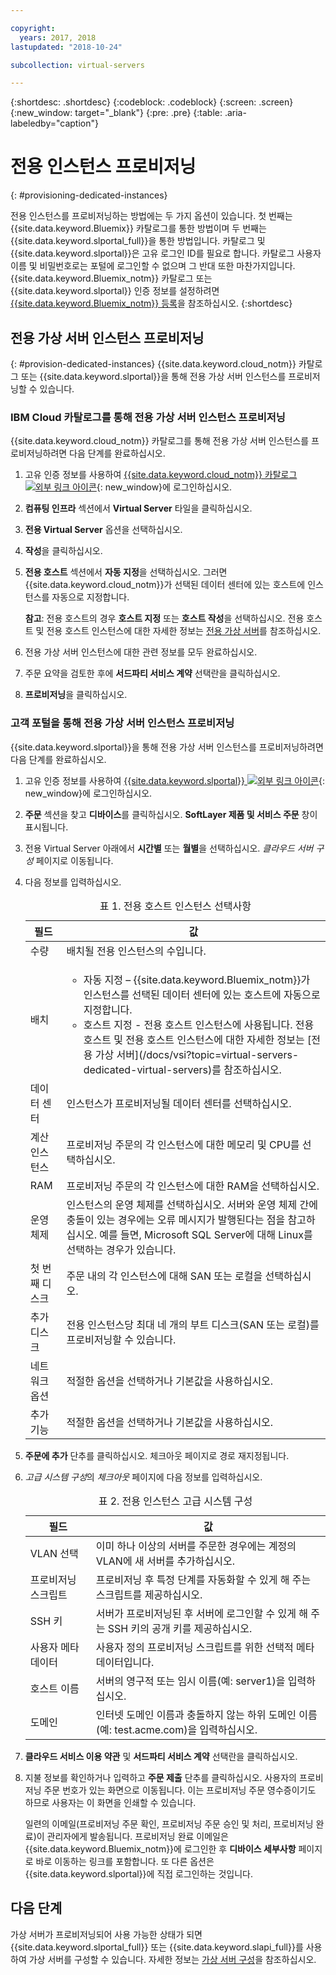 ```yaml
---

copyright:
  years: 2017, 2018
lastupdated: "2018-10-24"

subcollection: virtual-servers

---
```


{:shortdesc: .shortdesc}
{:codeblock: .codeblock}
{:screen: .screen}
{:new_window: target="_blank"}
{:pre: .pre}
{:table: .aria-labeledby="caption"}


# 전용 인스턴스 프로비저닝
{: #provisioning-dedicated-instances}

전용 인스턴스를 프로비저닝하는 방법에는 두 가지 옵션이 있습니다. 첫 번째는 {{site.data.keyword.Bluemix}} 카탈로그를 통한 방법이며 두 번째는 {{site.data.keyword.slportal_full}}을 통한 방법입니다. 카탈로그 및 {{site.data.keyword.slportal}}은 고유 로그인 ID를 필요로 합니다. 카탈로그 사용자 이름 및 비밀번호로는 포털에 로그인할 수 없으며 그 반대 또한 마찬가지입니다. {{site.data.keyword.Bluemix_notm}} 카탈로그 또는 {{site.data.keyword.slportal}} 인증 정보를 설정하려면 [{{site.data.keyword.Bluemix_notm}} 등록](/docs/account?topic=account-signup#signup)을 참조하십시오.
{:shortdesc}

## 전용 가상 서버 인스턴스 프로비저닝
{: #provision-dedicated-instances}
{{site.data.keyword.cloud_notm}} 카탈로그 또는 {{site.data.keyword.slportal}}을 통해 전용 가상 서버 인스턴스를 프로비저닝할 수 있습니다.

### IBM Cloud 카탈로그를 통해 전용 가상 서버 인스턴스 프로비저닝
{{site.data.keyword.cloud_notm}} 카탈로그를 통해 전용 가상 서버 인스턴스를 프로비저닝하려면 다음 단계를 완료하십시오.

  1. 고유 인증 정보를 사용하여 [{{site.data.keyword.cloud_notm}} 카탈로그 ![외부 링크 아이콘](../icons/launch-glyph.svg "외부 링크 아이콘")](https://console.bluemix.net/catalog/){: new_window}에 로그인하십시오.
  2. **컴퓨팅 인프라** 섹션에서 **Virtual Server** 타일을 클릭하십시오.
  3. **전용 Virtual Server** 옵션을 선택하십시오.
  4. **작성**을 클릭하십시오.
  5. **전용 호스트** 섹션에서 **자동 지정**을 선택하십시오. 그러면 {{site.data.keyword.cloud_notm}}가 선택된 데이터 센터에 있는 호스트에 인스턴스를 자동으로 지정합니다.

     **참고**: 전용 호스트의 경우 **호스트 지정** 또는 **호스트 작성**을 선택하십시오. 전용 호스트 및 전용 호스트 인스턴스에 대한 자세한 정보는 [전용 가상 서버](/docs/vsi?topic=virtual-servers-dedicated-virtual-servers)를 참조하십시오.

  5. 전용 가상 서버 인스턴스에 대한 관련 정보를 모두 완료하십시오.
  6. 주문 요약을 검토한 후에 **서드파티 서비스 계약** 선택란을 클릭하십시오.
  7. **프로비저닝**을 클릭하십시오.

### 고객 포털을 통해 전용 가상 서버 인스턴스 프로비저닝
{{site.data.keyword.slportal}}을 통해 전용 가상 서버 인스턴스를 프로비저닝하려면 다음 단계를 완료하십시오.

1. 고유 인증 정보를 사용하여 [{{site.data.keyword.slportal}} ![외부 링크 아이콘](../icons/launch-glyph.svg "외부 링크 아이콘")](https://control.softlayer.com/){: new_window}에 로그인하십시오.
2. **주문** 섹션을 찾고 **디바이스**를 클릭하십시오. **SoftLayer 제품 및 서비스 주문** 창이 표시됩니다.
3.  전용 Virtual Server 아래에서 **시간별** 또는 **월별**을 선택하십시오. *클라우드 서버 구성* 페이지로 이동됩니다.

4.	다음 정보를 입력하십시오.

    <table>
    <CAPTION>표 1. 전용 호스트 인스턴스 선택사항</CAPTION>
    <THEAD>
    <TR>
    <th>필드</th>
    <th>값</th>
    </TR>
    </THEAD>
    <TBODY>
    <tr>
    <td>수량</td>
    <td>배치될 전용 인스턴스의 수입니다.</td>
    </tr>
    <tr>
    <td>배치</td>
    <td>
    <ul>
    <li>자동 지정 – {{site.data.keyword.Bluemix_notm}}가 인스턴스를 선택된 데이터 센터에 있는 호스트에 자동으로 지정합니다.</li>
    <li>호스트 지정 - 전용 호스트 인스턴스에 사용됩니다. 전용 호스트 및 전용 호스트 인스턴스에 대한 자세한 정보는 [전용 가상 서버](/docs/vsi?topic=virtual-servers-dedicated-virtual-servers)를 참조하십시오.</li>
    </ul>
    </td>
    </tr>
    <tr>
    <td>데이터 센터</td>
    <td>인스턴스가 프로비저닝될 데이터 센터를 선택하십시오.</td>
    </tr>
    <tr>
    <td>계산 인스턴스</td>
    <td> 프로비저닝 주문의 각 인스턴스에 대한 메모리 및 CPU를 선택하십시오.</td>
    </tr>
    <tr>
    <td>RAM</td>
    <td> 프로비저닝 주문의 각 인스턴스에 대한 RAM을 선택하십시오.</td>
    </tr>
    <tr>
    <td>운영 체제</td>
    <td>인스턴스의 운영 체제를 선택하십시오. 서버와 운영 체제 간에 충돌이 있는 경우에는 오류 메시지가 발행된다는 점을 참고하십시오. 예를 들면, Microsoft SQL Server에 대해 Linux를 선택하는 경우가 있습니다.</td>
    </tr>
    <tr>
    <td>첫 번째 디스크</td>
    <td>주문 내의 각 인스턴스에 대해 SAN 또는 로컬을 선택하십시오.</td>
    </tr>
    <tr>
    <td>추가 디스크</td>
    <td>전용 인스턴스당 최대 네 개의 부트 디스크(SAN 또는 로컬)를 프로비저닝할 수 있습니다.</td>
    </tr>
    <td>네트워크 옵션</td>
    <td> 적절한 옵션을 선택하거나 기본값을 사용하십시오.</td>
    </tr>
    <tr>
    <td>추가 기능</td>
    <td> 적절한 옵션을 선택하거나 기본값을 사용하십시오.</td>
    </tr>
    <tr>
    </TBODY>
    </table>

5.	**주문에 추가** 단추를 클릭하십시오. 체크아웃 페이지로 경로 재지정됩니다.
6.  *고급 시스템 구성*의 *체크아웃* 페이지에 다음 정보를 입력하십시오.

    <table>
    <CAPTION>표 2. 전용 인스턴스 고급 시스템 구성</CAPTION>
    <THEAD>
    <TR>
    <th>필드</th>
    <th>값</th>
    </TR>
    </THEAD>
    <TBODY>
    <tr>
    <td>VLAN 선택</td>
    <td>이미 하나 이상의 서버를 주문한 경우에는 계정의 VLAN에 새 서버를 추가하십시오.</td>
    </tr>
    <tr>
    <td>프로비저닝 스크립트</td>
    <td>프로비저닝 후 특정 단계를 자동화할 수 있게 해 주는 스크립트를 제공하십시오.</td>
    </tr>
    <tr>
    <td>SSH 키</td>
    <td>서버가 프로비저닝된 후 서버에 로그인할 수 있게 해 주는 SSH 키의 공개 키를 제공하십시오.</td>
    </tr>
    <tr>
    <td>사용자 메타데이터</td>
    <td>사용자 정의 프로비저닝 스크립트를 위한 선택적 메타데이터입니다.</td>
    </tr>
    <tr>
    <td>호스트 이름</td>
    <td>서버의 영구적 또는 임시 이름(예: server1)을 입력하십시오.</td>
    </tr>
    <tr>
    <td>도메인</td>
    <td>인터넷 도메인 이름과 충돌하지 않는 하위 도메인 이름(예: test.acme.com)을 입력하십시오.</td>
    </tr>
    </TBODY>
    </table>

7.  **클라우드 서비스 이용 약관** 및 **서드파티 서비스 계약** 선택란을 클릭하십시오.
8. 지불 정보를 확인하거나 입력하고 **주문 제출** 단추를 클릭하십시오. 사용자의 프로비저닝 주문 번호가 있는 화면으로 이동됩니다. 이는 프로비저닝 주문 영수증이기도 하므로 사용자는 이 화면을 인쇄할 수 있습니다.

    일련의 이메일(프로비저닝 주문 확인, 프로비저닝 주문 승인 및 처리, 프로비저닝 완료)이 관리자에게 발송됩니다. 프로비저닝 완료 이메일은 {{site.data.keyword.Bluemix_notm}}에 로그인한 후 **디바이스 세부사항** 페이지로 바로 이동하는 링크를 포함합니다. 또 다른 옵션은 {{site.data.keyword.slportal}}에 직접 로그인하는 것입니다.

## 다음 단계
가상 서버가 프로비저닝되어 사용 가능한 상태가 되면 {{site.data.keyword.slportal_full}} 또는 {{site.data.keyword.slapi_full}}를 사용하여
가상 서버를 구성할 수 있습니다. 자세한 정보는 [가상 서버 구성](/docs/vsi?topic=virtual-servers-configuring-virtual-servers#configuring-virtual-servers)을 참조하십시오.
